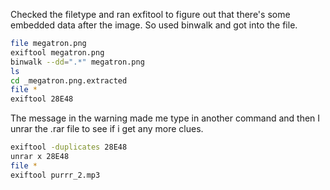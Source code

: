 Checked the filetype and ran exfitool to figure out that there's some embedded data after the image. So used binwalk and got into the file.

```bash
file megatron.png
exiftool megatron.png
binwalk --dd=".*" megatron.png
ls
cd _megatron.png.extracted
file *
exiftool 28E48
```
The message in the warning made me type in another command and then I unrar the .rar file to see if i get any more clues.
```bash
exiftool -duplicates 28E48
unrar x 28E48
file *
exiftool purrr_2.mp3
```
